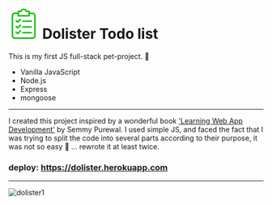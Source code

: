 # ![Dolister logo](/public/images/title__image.png) Dolister Todo list
This is my first JS full-stack pet-project. 🚀

* Vanilla JavaScript  
* Node.js
* Express
* mongoose 

---
I created this project inspired by a wonderful book ['Learning Web App Development'](https://www.oreilly.com/library/view/learning-web-app/9781449371388/) by Semmy Purewal.
I used simple JS, and faced the fact that I was trying to split the code into several parts according to their purpose, it was not so easy 🔧 ... rewrote it at least twice.

### deploy: https://dolister.herokuapp.com

---  
![dolister1](https://user-images.githubusercontent.com/62506380/128507874-2d39e04a-7d65-48dd-a0d0-0f958c26f080.png)


